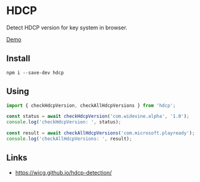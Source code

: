 # HDCP

Detect HDCP version for key system in browser.

[Demo](https://vvideo.github.io/hdcp/index.html)

## Install
`npm i --save-dev hdcp`

## Using
```js
import { checkHdcpVersion, checkAllHdcpVersions } from 'hdcp';

const status = await checkHdcpVersion('com.widevine.alpha', '1.0');
console.log('checkHdcpVersion: ', status);

const result = await checkAllHdcpVersions('com.microsoft.playready');
console.log('checkAllHdcpVersions: ', result);
```

## Links
- https://wicg.github.io/hdcp-detection/
